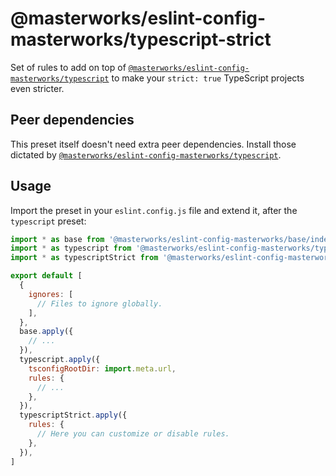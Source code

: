 # @masterworks/eslint-config-masterworks/typescript-strict

Set of rules to add on top of [`@masterworks/eslint-config-masterworks/typescript`](../typescript/README.md) to make your `strict: true` TypeScript projects even stricter.

## Peer dependencies

This preset itself doesn't need extra peer dependencies. Install those dictated by [`@masterworks/eslint-config-masterworks/typescript`](../typescript/README.md).

## Usage

Import the preset in your `eslint.config.js` file and extend it, after the `typescript` preset:

```js
import * as base from '@masterworks/eslint-config-masterworks/base/index.js'
import * as typescript from '@masterworks/eslint-config-masterworks/typescript/index.js'
import * as typescriptStrict from '@masterworks/eslint-config-masterworks/typescript-strict/index.js'

export default [
  {
    ignores: [
      // Files to ignore globally.
    ],
  },
  base.apply({
    // ...
  }),
  typescript.apply({
    tsconfigRootDir: import.meta.url,
    rules: {
      // ...
    },
  }),
  typescriptStrict.apply({
    rules: {
      // Here you can customize or disable rules.
    },
  }),
]
```
